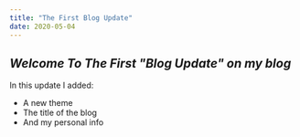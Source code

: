 ```yaml
---
title: "The First Blog Update"
date: 2020-05-04
---
```


_Welcome To The First "Blog Update" on my blog_
----------------------------------------------------
In this update I added:

- A new theme 
- The title of the blog
- And my personal info
